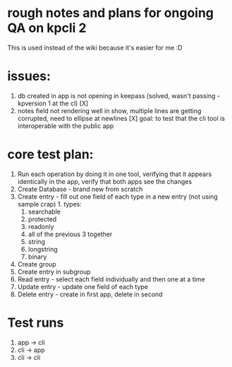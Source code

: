 # rough notes and plans for ongoing QA on kpcli 2

This is used instead of the wiki because it's easier for me :D

# issues:
  1. db created in app is not opening in keepass (solved, wasn't passing -kpversion 1 at the cl) [X]
  1. notes field not rendering well in show, multiple lines are getting corrupted, need to ellipse at newlines [X]
goal: to test that the cli tool is interoperable with the public app

# core test plan:
1. Run each operation by doing it in one tool, verifying that it appears identically in the app, verify that both apps see the changes
  1. Create Database - brand new from scratch
  1. Create entry - fill out one field of each type in a new entry (not using sample crap)
    1. types:
      1. searchable
      1. protected
      1. readonly
      1. all of the previous 3 together
      1. string
      1. longstring
      1. binary
  1. Create group
  1. Create entry in subgroup
  1. Read   entry - select each field individually and then one at a time
  1. Update entry - update one field of each type
  1. Delete entry - create in first app, delete in second

# Test runs
1. app -> cli
1. cli -> app
1. cli -> cli
